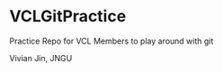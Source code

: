 VCLGitPractice
==============

Practice Repo for VCL Members to play around with git


Vivian Jin,
JNGU
